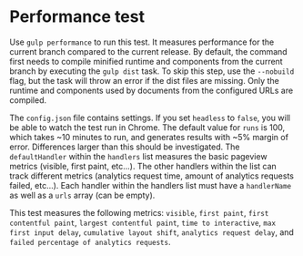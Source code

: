 # Performance test

Use `gulp performance` to run this test. It measures performance for the current branch compared to the current release. By default, the command first needs to compile minified runtime and components from the current branch by executing the `gulp dist` task. To skip this step, use the `--nobuild` flag, but the task will throw an error if the dist files are missing. Only the runtime and components used by documents from the configured URLs are compiled.

The `config.json` file contains settings. If you set `headless` to `false`, you will be able to watch the test run in Chrome. The default value for `runs` is 100, which takes ~10 minutes to run, and generates results with ~5% margin of error. Differences larger than this should be investigated. The `defaultHandler` within the `handlers` list measures the basic pageview metrics (visible, first paint, etc...). The other handlers within the list can track different metrics (analytics request time, amount of analytics requests failed, etc...). Each handler within the handlers list must have a `handlerName` as well as a `urls` array (can be empty).

This test measures the following metrics: `visible`, `first paint`, `first contentful paint`, `largest contentful paint`, `time to interactive`, `max first input delay`, `cumulative layout shift`, `analytics request delay`, and `failed percentage of analytics requests`.
